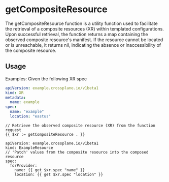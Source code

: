 # getCompositeResource
The getCompositeResource function is a utility function used to facilitate the retrieval of a composite resources (XR) within templated configurations. Upon successful retrieval, the function returns a map containing the observed composite resource's manifest. If the resource cannot be located or is unreachable, it returns nil, indicating the absence or inaccessibility of the composite resource.
## Usage


Examples:
Given the following XR spec 
```yaml
apiVersion: example.crossplane.io/v1beta1
kind: XR
metadata:
  name: example
spec:
  name: "example"
  location: "eastus"

```
```golang
// Retrieve the observed composite resource (XR) from the function request
{{ $xr := getCompositeResource . }}

apiVersion: example.crossplane.io/v1beta1
kind: ExampleResource
// 'Patch' values from the composite resource into the composed resource
spec:
  forProvider:
    name: {{ get $xr.spec "name" }}
    location: {{ get $xr.spec "location" }}

```
